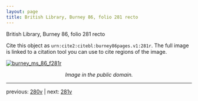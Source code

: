 ```yaml
---
layout: page
title: British Library, Burney 86, folio 281 recto
---
```


British Library, Burney 86, folio 281 recto

Cite this object as `urn:cite2:citebl:burney86pages.v1:281r`.  The full image is linked to a citation tool you can use to cite regions of the image.

[![burney_ms_86_f281r](http://www.homermultitext.org/iipsrv?IIIF=/project/homer/pyramidal/deepzoom/citebl/burney86imgs/v1/burney_ms_86_f281r.tif/full/800,/0/default.jpg)](http://www.homermultitext.org/ict2/?urn=urn:cite2:citebl:burney86imgs.v1:burney_ms_86_f281r) 

<p style="text-align: center; font-style: italic;">Image in the public domain.</p>

---

previous: [280v](../280v/) | next: [281v](../281v/)